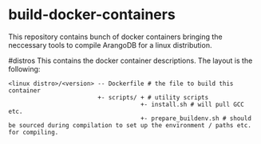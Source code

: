 # build-docker-containers
This repository contains bunch of docker containers bringing the neccessary tools to compile ArangoDB for a linux distribution.

#distros
This contains the docker container descriptions. The layout is the following:

    <linux distro>/<version> -- Dockerfile # the file to build this container
                             +- scripts/ + # utility scripts 
                                         +- install.sh # will pull GCC etc.
                                         +- prepare_buildenv.sh # should be sourced during compilation to set up the environment / paths etc. for compiling.


